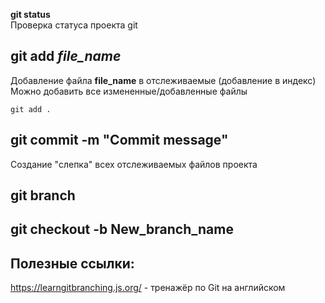 **git status**  
Проверка статуса проекта git

## git add *file_name*
Добавление файла **file_name** в отслеживаемые (добавление в индекс)
Можно добавить все измененные/добавленные файлы
```
git add .
```

## git commit -m **"Commit message"**
Создание "слепка" всех отслеживаемых файлов проекта

## git branch

## git checkout -b **New_branch_name**

## Полезные ссылки:

https://learngitbranching.js.org/ - тренажёр по Git на английском
